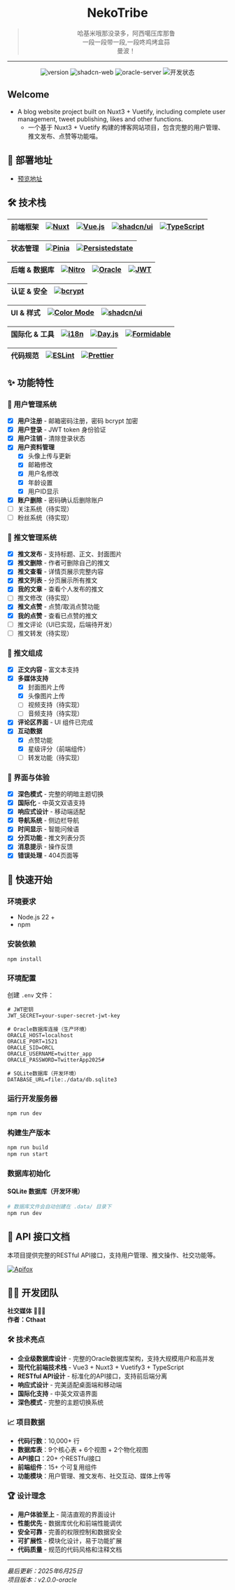 <div align="center">

# NekoTribe

> 哈基米哦那没录多，阿西噶压库那鲁  
> 一段一段带一段,一段咚鸡烤盒蒜  
> 曼波！

</div>

---

<div align="center">
    
![version](https://img.shields.io/badge/版本-v1.0.0-blue.svg)
![shadcn-web](https://img.shields.io/badge/shadcn--web-v1.0.0-blue.svg)
![oracle-server](https://img.shields.io/badge/oracle--server-v1.6.3-blue.svg)
![开发状态](https://img.shields.io/badge/%E5%BC%80%E5%8F%91%E7%8A%B6%E6%80%81-%E6%AD%A3%E5%9C%A8%E5%BC%80%E5%8F%91-yellow.svg)

</div>

## Welcome

- A blog website project built on Nuxt3 + Vuetify, including complete user management, tweet publishing, likes and other functions.
  - 一个基于 Nuxt3 + Vuetify 构建的博客网站项目，包含完整的用户管理、推文发布、点赞等功能喵。

## 🚀 部署地址

- [预览地址](https://neko-tribe.vercel.app)

## 🛠️ 技术栈

| 前端框架 | [![Nuxt](https://img.shields.io/badge/Nuxt-3.12.3-00C58E.svg?logo=nuxt.js&logoColor=white)](https://nuxt.com/) | [![Vue.js](https://img.shields.io/badge/Vue.js-3.4.0-4FC08D.svg?logo=vue.js&logoColor=white)](https://vuejs.org/) | [![shadcn/ui](https://img.shields.io/badge/shadcn/ui-2.7.0-000000.svg?logo=vercel&logoColor=white)](https://ui.shadcn.com) | [![TypeScript](https://img.shields.io/badge/TypeScript-5.0-3178C6.svg?logo=typescript&logoColor=white)](https://www.typescriptlang.org/) |
| :------: | :------------------------------------------------------------------------------------------------------------: | :---------------------------------------------------------------------------------------------------------------: | :------------------------------------------------------------------------------------------------------------------------: | :--------------------------------------------------------------------------------------------------------------------------------------: |

| 状态管理 | [![Pinia](https://img.shields.io/badge/Pinia-2.1.6-yellow.svg?logo=pinia&logoColor=white)](https://pinia.vuejs.org/) | [![Persistedstate](https://img.shields.io/badge/Persistedstate-3.2.0-green.svg)](https://github.com/prazdevs/pinia-plugin-persistedstate) |
| :------: | :------------------------------------------------------------------------------------------------------------------: | :---------------------------------------------------------------------------------------------------------------------------------------: |

| 后端 & 数据库 | [![Nitro](https://img.shields.io/badge/Nitro-2.8.1-purple.svg)](https://nitro.unjs.io/) | [![Oracle](https://img.shields.io/badge/Oracle-19c+-F80000.svg?logo=oracle&logoColor=white)](https://www.oracle.com/database/) | [![JWT](https://img.shields.io/badge/JWT-9.0.2-black.svg)](https://jwt.io/) |
| :-----------: | :-------------------------------------------------------------------------------------: | :----------------------------------------------------------------------------------------------------------------------------: | :-------------------------------------------------------------------------: |

| 认证 & 安全 | [![bcrypt](https://img.shields.io/badge/bcrypt-5.1.1-brown.svg)](https://github.com/kelektiv/node.bcrypt.js) |
| :---------: | :----------------------------------------------------------------------------------------------------------: |

| UI & 样式 | [![Color Mode](https://img.shields.io/badge/Color%20Mode-3.3.2-blue.svg)](https://color-mode.nuxtjs.org/) | [![shadcn/ui](https://img.shields.io/badge/shadcn/ui-2.7.0-0ea5e9?logo=vercel&logoColor=white)](https://ui.shadcn.com) |
| :-------: | :-------------------------------------------------------------------------------------------------------: | :--------------------------------------------------------------------------------------------------------------------: |

| 国际化 & 工具 | [![i18n](https://img.shields.io/badge/i18n-8.0.0-green.svg)](https://i18n.nuxtjs.org/) | [![Day.js](https://img.shields.io/badge/Day.js-1.11.10-orange.svg)](https://day.js.org/) | [![Formidable](https://img.shields.io/badge/Formidable-3.5.1-red.svg)](https://github.com/node-formidable/formidable) |
| :-----------: | :------------------------------------------------------------------------------------: | :--------------------------------------------------------------------------------------: | :-------------------------------------------------------------------------------------------------------------------: |

| 代码规范 | [![ESLint](https://img.shields.io/badge/ESLint-8.55.0-4B32C3.svg?logo=eslint&logoColor=white)](https://eslint.org/) | [![Prettier](https://img.shields.io/badge/Prettier-3.1.0-F7B93E.svg?logo=prettier&logoColor=black)](https://prettier.io/) |
| :------: | :-----------------------------------------------------------------------------------------------------------------: | :-----------------------------------------------------------------------------------------------------------------------: |

## ✨ 功能特性

### 🔐 用户管理系统

- [x] **用户注册** - 邮箱密码注册，密码 bcrypt 加密
- [x] **用户登录** - JWT token 身份验证
- [x] **用户注销** - 清除登录状态
- [x] **用户资料管理**
  - [x] 头像上传与更新
  - [x] 邮箱修改
  - [x] 用户名修改
  - [x] 年龄设置
  - [x] 用户ID显示
- [x] **账户删除** - 密码确认后删除账户
- [ ] 关注系统（待实现）
- [ ] 粉丝系统（待实现）

### 📝 推文管理系统

- [x] **推文发布** - 支持标题、正文、封面图片
- [x] **推文删除** - 作者可删除自己的推文
- [x] **推文查看** - 详情页展示完整内容
- [x] **推文列表** - 分页展示所有推文
- [x] **我的文章** - 查看个人发布的推文
- [ ] 推文修改（待实现）
- [x] **推文点赞** - 点赞/取消点赞功能
- [x] **我的点赞** - 查看已点赞的推文
- [ ] 推文评论（UI已实现，后端待开发）
- [ ] 推文转发（待实现）

### 🎨 推文组成

- [x] **正文内容** - 富文本支持
- [x] **多媒体支持**
  - [x] 封面图片上传
  - [x] 头像图片上传
  - [ ] 视频支持（待实现）
  - [ ] 音频支持（待实现）
- [x] **评论区界面** - UI 组件已完成
- [x] **互动数据**
  - [x] 点赞功能
  - [x] 星级评分（前端组件）
  - [ ] 转发功能（待实现）

### 🌟 界面与体验

- [x] **深色模式** - 完整的明暗主题切换
- [x] **国际化** - 中英文双语支持
- [x] **响应式设计** - 移动端适配
- [x] **导航系统** - 侧边栏导航
- [x] **时间显示** - 智能问候语
- [x] **分页功能** - 推文列表分页
- [x] **消息提示** - 操作反馈
- [x] **错误处理** - 404页面等

## 🚦 快速开始

### 环境要求

- Node.js 22 +
- npm

### 安装依赖

```bash
npm install
```

### 环境配置

创建 `.env` 文件：

```env
# JWT密钥
JWT_SECRET=your-super-secret-jwt-key

# Oracle数据库连接（生产环境）
ORACLE_HOST=localhost
ORACLE_PORT=1521
ORACLE_SID=ORCL
ORACLE_USERNAME=twitter_app
ORACLE_PASSWORD=TwitterApp2025#

# SQLite数据库（开发环境）
DATABASE_URL=file:./data/db.sqlite3
```

### 运行开发服务器

```bash
npm run dev
```

### 构建生产版本

```bash
npm run build
npm run start
```

### 数据库初始化

#### SQLite 数据库（开发环境）

```bash
# 数据库文件会自动创建在 .data/ 目录下
npm run dev
```

## 🎯 API 接口文档

本项目提供完整的RESTful API接口，支持用户管理、推文操作、社交功能等。

[![Apifox](https://img.shields.io/badge/Apifox-Neko%20Tribe-brightblue.svg)](https://3kjlg46jpj.apifox.cn)

## 👨‍💻 开发团队

**社交媒体** 🥵🥵🥵  
**作者：Cthaat**

### 🛠️ 技术亮点

- **企业级数据库设计** - 完整的Oracle数据库架构，支持大规模用户和高并发
- **现代化前端技术栈** - Vue3 + Nuxt3 + Vuetify3 + TypeScript
- **RESTful API设计** - 标准化的API接口，支持前后端分离
- **响应式设计** - 完美适配桌面端和移动端
- **国际化支持** - 中英文双语界面
- **深色模式** - 完整的主题切换系统

### 📈 项目数据

- **代码行数**：10,000+ 行
- **数据库表**：9个核心表 + 6个视图 + 2个物化视图
- **API接口**：20+ 个RESTful接口
- **前端组件**：15+ 个可复用组件
- **功能模块**：用户管理、推文发布、社交互动、媒体上传等

### 🏆 设计理念

- **用户体验至上** - 简洁直观的界面设计
- **性能优先** - 数据库优化和前端性能调优
- **安全可靠** - 完善的权限控制和数据安全
- **可扩展性** - 模块化设计，易于功能扩展
- **代码质量** - 规范的代码风格和注释文档

---

_最后更新：2025年6月25日_  
_项目版本：v2.0.0-oracle_
